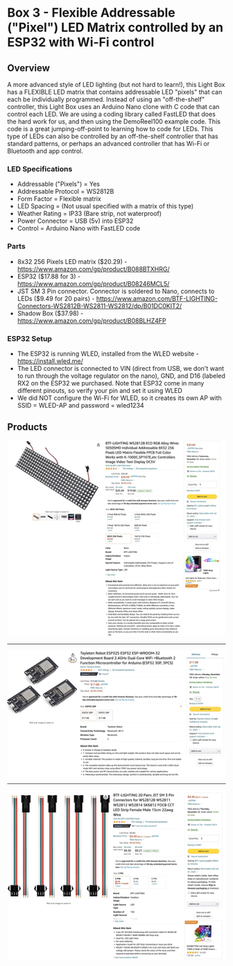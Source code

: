 # Box 3 - Flexible Addressable ("Pixel") LED Matrix controlled by an ESP32 with Wi-Fi control

## Overview
A more advanced style of LED lighting (but not hard to learn!), this Light Box has a FLEXIBLE LED matrix that contains addressable LED "pixels" that can each be individually programmed. Instead of using an "off-the-shelf" controller, this Light Box uses an Arduino Nano clone with C code that can control each LED. We are using a coding library called FastLED that does the hard work for us, and then using the DemoReel100 example code. This code is a great jumping-off-point to learning how to code for LEDs. This type of LEDs can also be controlled by an off-the-shelf controller that has standard patterns, or perhaps an advanced controller that has Wi-Fi or Bluetooth and app control.

### LED Specifications
* Addressable ("Pixels") = Yes
* Addressable Protocol = WS2812B
* Form Factor = Flexible matrix
* LED Spacing = (Not usual specified with a matrix of this type)
* Weather Rating = IP33 (Bare strip, not waterproof)
* Power Connector = USB (5v) into ESP32
* Control = Arduino Nano with FastLED code

### Parts
* 8x32 256 Pixels LED matrix ($20.29) - https://www.amazon.com/gp/product/B088BTXHRG/
* ESP32 ($17.88 for 3) - https://www.amazon.com/gp/product/B08246MCL5/
* JST SM 3 Pin connector. Connector is soldered to Nano, connects to LEDs ($9.49 for 20 pairs) - https://www.amazon.com/BTF-LIGHTING-Connectors-WS2812B-WS2811-WS2812/dp/B01DC0KIT2/
* Shadow Box ($37.98) - https://www.amazon.com/gp/product/B08BLHZ4FP

### ESP32 Setup
* The ESP32 is running WLED, installed from the WLED website - https://install.wled.me/
* The LED connector is connected to VIN (direct from USB, we don't want to run through the voltage regulator on the nano), GND, and D16 (labeled RX2 on the ESP32 we purchased. Note that ESP32 come in many different pinouts, so verify your pin and set it using WLED
* We did NOT configure the Wi-Fi for WLED, so it creates its own AP with SSID = WLED-AP and password = wled1234

## Products

![LED product listing on Amazon](https://raw.githubusercontent.com/makerfx/light-boxes/main/images/box3-led-matrix-amazon.jpg)

---

![ESP32 listing on Amazon](https://raw.githubusercontent.com/makerfx/light-boxes/main/images/esp32-amazon.jpg)

---

![JST SM Connector product listing on Amazon](https://raw.githubusercontent.com/makerfx/light-boxes/main/images/jst-sm-3pin-led-connectors.jpg)
